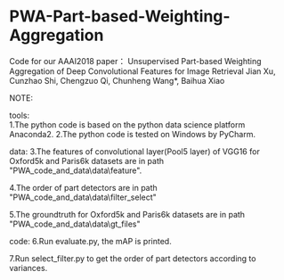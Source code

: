 # PWA-Part-based-Weighting-Aggregation
Code for our AAAI2018 paper：
Unsupervised Part-based Weighting Aggregation of Deep Convolutional Features for Image Retrieval
Jian Xu, Cunzhao Shi, Chengzuo Qi, Chunheng Wang*, Baihua Xiao

NOTE:

tools:
</br>1.The python code is based on the python data science platform Anaconda2.
2.The python code is tested on Windows by PyCharm.


data:
3.The features of convolutional layer(Pool5 layer) of VGG16 for Oxford5k and Paris6k datasets 
  are in path "PWA_code_and_data\data\feature".
  
4.The order of part detectors are in path "PWA_code_and_data\data\filter_select"

5.The groundtruth for Oxford5k and Paris6k datasets are in path "PWA_code_and_data\data\gt_files"


code:
6.Run evaluate.py, the mAP is printed.

7.Run select_filter.py to get the order of part detectors according to variances. 
